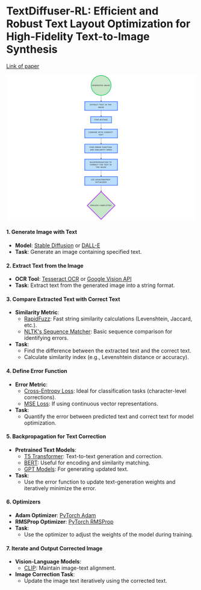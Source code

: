 

# TextDiffuser-RL: Efficient and Robust Text Layout Optimization for High-Fidelity Text-to-Image Synthesis
[Link of paper](https://arxiv.org/abs/2505.19291)





![imag](img.png)

#### **1. Generate Image with Text**
- **Model**: [Stable Diffusion](https://huggingface.co/CompVis/stable-diffusion-v1-4) or [DALL-E](https://openai.com/dall-e/)
- **Task**: Generate an image containing specified text.

#### **2. Extract Text from the Image**
- **OCR Tool**: [Tesseract OCR](https://github.com/tesseract-ocr/tesseract) or [Google Vision API](https://cloud.google.com/vision/)
- **Task**: Extract text from the generated image into a string format.



#### **3. Compare Extracted Text with Correct Text**
- **Similarity Metric**:
  - [RapidFuzz](https://github.com/maxbachmann/RapidFuzz): Fast string similarity calculations (Levenshtein, Jaccard, etc.).
  - [NLTK's Sequence Matcher](https://www.nltk.org/_modules/nltk/metrics/distance.html): Basic sequence comparison for identifying errors.
- **Task**:
  - Find the difference between the extracted text and the correct text.
  - Calculate similarity index (e.g., Levenshtein distance or accuracy).



#### **4. Define Error Function**
- **Error Metric**:
  - [Cross-Entropy Loss](https://pytorch.org/docs/stable/generated/torch.nn.CrossEntropyLoss.html): Ideal for classification tasks (character-level corrections).
  - [MSE Loss](https://pytorch.org/docs/stable/generated/torch.nn.MSELoss.html): If using continuous vector representations.
- **Task**:
  - Quantify the error between predicted text and correct text for model optimization.



#### **5. Backpropagation for Text Correction**
- **Pretrained Text Models**:
  - [T5 Transformer](https://huggingface.co/t5-base): Text-to-text generation and correction.
  - [BERT](https://huggingface.co/bert-base-uncased): Useful for encoding and similarity matching.
  - [GPT Models](https://openai.com/gpt/): For generating updated text.
- **Task**:
  - Use the error function to update text-generation weights and iteratively minimize the error.


#### **6. Optimizers**
- **Adam Optimizer**: [PyTorch Adam](https://pytorch.org/docs/stable/optim.html#torch.optim.Adam)
- **RMSProp Optimizer**: [PyTorch RMSProp](https://pytorch.org/docs/stable/optim.html#torch.optim.RMSprop)
- **Task**:
  - Use the optimizer to adjust the weights of the model during training.



#### **7. Iterate and Output Corrected Image**
- **Vision-Language Models**:
  - [CLIP](https://huggingface.co/openai/clip-vit-base-patch32): Maintain image-text alignment.
- **Image Correction Task**:
  - Update the image text iteratively using the corrected text.

